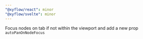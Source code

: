 ```yaml
---
"@xyflow/react": minor
"@xyflow/svelte": minor
---
```


Focus nodes on tab if not within the viewport and add a new prop `autoPanOnNodeFocus`
